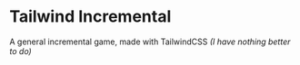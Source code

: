 # Tailwind Incremental

A general incremental game, made with TailwindCSS
*(I have nothing better to do)*
